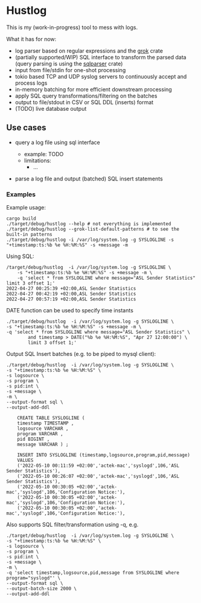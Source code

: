 # Hustlog

This is my (work-in-progress) tool to mess with logs.

What it has for now: 

- log parser based on regular expressions and the [grok](https://crates.io/crates/grok) crate
- (partially supported/WIP) SQL interface to transform the parsed data
(query parsing is using the [sqlparser](https://crates.io/crates/sqlparser) crate)
- input from file/stdin for one-shot processing
- tokio based TCP and UDP syslog servers to continuously accept and process logs
- in-memory batching for more efficient downstream processing
- apply SQL query transformations/filtering on the batches
- output to file/stdout in CSV or SQL DDL (inserts) format
- (TODO) live database output

## Use cases

* query a log file using sql interface
  * example:
       TODO
  * limitations:
    * ...

* parse a log file and output (batched) SQL insert statements


### Examples

Example usage:

    cargo build
    ./target/debug/hustlog --help # not everything is implemented
    ./target/debug/hustlog --grok-list-default-patterns # to see the built-in patterns
    ./target/debug/hustlog -i /var/log/system.log -g SYSLOGLINE -s "+timestamp:ts:%b %e %H:%M:%S" -s +message -m

Using SQL:

    /target/debug/hustlog  -i /var/log/system.log -g SYSLOGLINE \
        -s "+timestamp:ts:%b %e %H:%M:%S" -s +message -m \
        -q 'select * from SYSLOGLINE where message="ASL Sender Statistics" limit 3 offset 1;'
    2022-04-27 00:25:39 +02:00,ASL Sender Statistics
    2022-04-27 00:42:19 +02:00,ASL Sender Statistics
    2022-04-27 00:57:19 +02:00,ASL Sender Statistics

DATE function can be used to specify time instants

    ./target/debug/hustlog  -i /var/log/system.log -g SYSLOGLINE \
    -s "+timestamp:ts:%b %e %H:%M:%S" -s +message -m \
    -q 'select * from SYSLOGLINE where message="ASL Sender Statistics" \
            and timestamp > DATE("%b %e %H:%M:%S", "Apr 27 12:00:00") \
            limit 3 offset 1;'


Output SQL Insert batches (e.g. to be piped to mysql client):

    ./target/debug/hustlog  -i /var/log/system.log -g SYSLOGLINE \
    -s "+timestamp:ts:%b %e %H:%M:%S" \
    -s logsource \
    -s program \
    -s pid:int \
    -s +message \
    -m \
    --output-format sql \
    --output-add-ddl
    
        CREATE TABLE SYSLOGLINE (
        timestamp TIMESTAMP ,
        logsource VARCHAR ,
        program VARCHAR ,
        pid BIGINT ,
        message VARCHAR ) ;
        
        INSERT INTO SYSLOGLINE (timestamp,logsource,program,pid,message)
        VALUES
        ('2022-05-10 00:11:59 +02:00','actek-mac','syslogd',106,'ASL Sender Statistics'),
        ('2022-05-10 00:26:07 +02:00','actek-mac','syslogd',106,'ASL Sender Statistics'),
        ('2022-05-10 00:30:05 +02:00','actek-mac','syslogd',106,'Configuration Notice:'),
        ('2022-05-10 00:30:05 +02:00','actek-mac','syslogd',106,'Configuration Notice:'),
        ('2022-05-10 00:30:05 +02:00','actek-mac','syslogd',106,'Configuration Notice:'),


Also supports SQL filter/transformation using -q, e.g.

    ./target/debug/hustlog  -i /var/log/system.log -g SYSLOGLINE \
    -s "+timestamp:ts:%b %e %H:%M:%S" \
    -s logsource \
    -s program \
    -s pid:int \
    -s +message \
    -m \
    -q 'select timestamp,logsource,pid,message from SYSLOGLINE where program="syslogd"' \
    --output-format sql \
    --output-batch-size 2000 \
    --output-add-ddl


